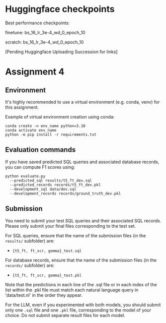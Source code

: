 # Huggingface checkpoints

Best performance checkpoints:

finetune: bs_16_lr_3e-4_wd_0_epoch_10

scratch: bs_16_lr_3e-4_wd_0_epoch_10

[Pending Huggingface Uploading Succession for links]




# Assignment 4

## Environment

It's highly recommended to use a virtual environment (e.g. conda, venv) for this assignment.

Example of virtual environment creation using conda:
```
conda create -n env_name python=3.10
conda activate env_name
python -m pip install -r requirements.txt
```

## Evaluation commands

If you have saved predicted SQL queries and associated database records, you can compute F1 scores using:
```
python evaluate.py
  --predicted_sql results/t5_ft_dev.sql
  --predicted_records records/t5_ft_dev.pkl
  --development_sql data/dev.sql
  --development_records records/ground_truth_dev.pkl
```

## Submission

You need to submit your test SQL queries and their associated SQL records. Please only submit your final files corresponding to the test set.

For SQL queries, ensure that the name of the submission files (in the `results/` subfolder) are:
- `{t5_ft, ft_scr, gemma}_test.sql`

For database records, ensure that the name of the submission files (in the `records/` subfolder) are:
- `{t5_ft, ft_scr, gemma}_test.pkl`

Note that the predictions in each line of the .sql file or in each index of the list within the .pkl file must match each natural language query in 'data/test.nl' in the order they appear.

For the LLM, even if you experimented with both models, you should submit only one `.sql` file and one `.pkl` file, corresponding to the model of your choice. Do not submit separate result files for each model.
